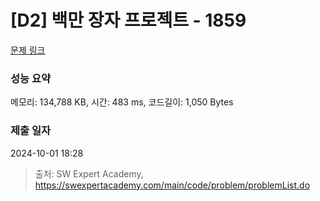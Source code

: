 # [D2] 백만 장자 프로젝트 - 1859 

[문제 링크](https://swexpertacademy.com/main/code/problem/problemDetail.do?contestProbId=AV5LrsUaDxcDFAXc) 

### 성능 요약

메모리: 134,788 KB, 시간: 483 ms, 코드길이: 1,050 Bytes

### 제출 일자

2024-10-01 18:28



> 출처: SW Expert Academy, https://swexpertacademy.com/main/code/problem/problemList.do